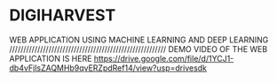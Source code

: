# DIGIHARVEST
WEB APPLICATION USING MACHINE LEARNING AND DEEP LEARNING 
////////////////////////////////////////////////////////
DEMO VIDEO OF THE WEB APPLICATION IS HERE   https://drive.google.com/file/d/1YCJ1-db4vFjIsZAQMHb9qvERZpdRef14/view?usp=drivesdk
